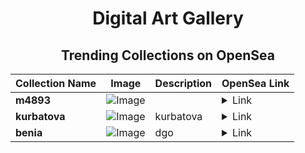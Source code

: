 <div align="center">

# Digital Art Gallery

## Trending Collections on OpenSea

| Collection Name                       | Image                                                                                     | Description                       | OpenSea Link                                                                                          |
|---------------------------------------|-------------------------------------------------------------------------------------------|-----------------------------------|--------------------------------------------------------------------------------------------------------|
| **m4893** | ![Image](https://i.seadn.io/s/raw/files/239f55571ae93c378f669ec0d0abbece.jpg?w=500&auto=format?w=200&auto=format) |  | <details><summary>Link</summary>[m4893](https://opensea.io/collection/m4893)</details> |
| **kurbatova** | ![Image](https://i.seadn.io/s/raw/files/103da3cc537c88a9a00bc8cfd7fcb8c1.jpg?w=500&auto=format?w=200&auto=format) | kurbatova | <details><summary>Link</summary>[kurbatova](https://opensea.io/collection/kurbatova-2)</details> |
| **benia** | ![Image](https://i.seadn.io/s/raw/files/41705f3966c4bcf078d081b28aa4cee0.jpg?w=500&auto=format?w=200&auto=format) | dgo | <details><summary>Link</summary>[benia](https://opensea.io/collection/benia)</details> |

</div>